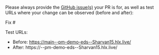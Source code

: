 Please always provide the [GitHub issue(s)](../issues) your PR is for, as well as test URLs where your change can be observed (before and after):

Fix #<gh-issue-id>

Test URLs:
- Before: https://main--pm-demo-eds--Sharvan15.hlx.live/
- After: https://<branch>--pm-demo-eds--Sharvan15.hlx.live/
